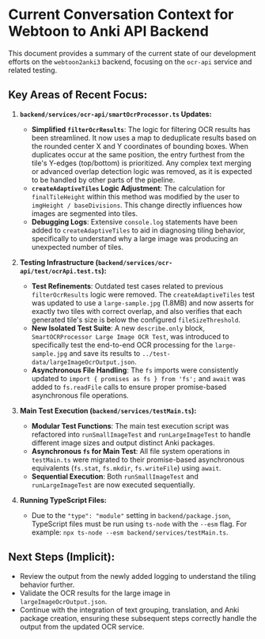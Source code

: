 # Current Conversation Context for Webtoon to Anki API Backend

This document provides a summary of the current state of our development efforts on the `webtoon2anki3` backend, focusing on the `ocr-api` service and related testing.

## Key Areas of Recent Focus:

1.  **`backend/services/ocr-api/smartOcrProcessor.ts` Updates:**
    *   **Simplified `filterOcrResults`**: The logic for filtering OCR results has been streamlined. It now uses a map to deduplicate results based on the rounded center X and Y coordinates of bounding boxes. When duplicates occur at the same position, the entry furthest from the tile's Y-edges (top/bottom) is prioritized. Any complex text merging or advanced overlap detection logic was removed, as it is expected to be handled by other parts of the pipeline.
    *   **`createAdaptiveTiles` Logic Adjustment**: The calculation for `finalTileHeight` within this method was modified by the user to `imgHeight / baseDivisions`. This change directly influences how images are segmented into tiles.
    *   **Debugging Logs**: Extensive `console.log` statements have been added to `createAdaptiveTiles` to aid in diagnosing tiling behavior, specifically to understand why a large image was producing an unexpected number of tiles.

2.  **Testing Infrastructure (`backend/services/ocr-api/test/ocrApi.test.ts`):**
    *   **Test Refinements**: Outdated test cases related to previous `filterOcrResults` logic were removed. The `createAdaptiveTiles` test was updated to use a `large-sample.jpg` (1.8MB) and now asserts for exactly two tiles with correct overlap, and also verifies that each generated tile's size is below the configured `fileSizeThreshold`.
    *   **New Isolated Test Suite**: A new `describe.only` block, `SmartOCRProcessor Large Image OCR Test`, was introduced to specifically test the end-to-end OCR processing for the `large-sample.jpg` and save its results to `../test-data/largeImageOcrOutput.json`.
    *   **Asynchronous File Handling**: The `fs` imports were consistently updated to `import { promises as fs } from 'fs';` and `await` was added to `fs.readFile` calls to ensure proper promise-based asynchronous file operations.

3.  **Main Test Execution (`backend/services/testMain.ts`):**
    *   **Modular Test Functions**: The main test execution script was refactored into `runSmallImageTest` and `runLargeImageTest` to handle different image sizes and output distinct Anki packages.
    *   **Asynchronous `fs` for Main Test**: All file system operations in `testMain.ts` were migrated to their promise-based asynchronous equivalents (`fs.stat`, `fs.mkdir`, `fs.writeFile`) using `await`.
    *   **Sequential Execution**: Both `runSmallImageTest` and `runLargeImageTest` are now executed sequentially.

4.  **Running TypeScript Files:**
    *   Due to the `"type": "module"` setting in `backend/package.json`, TypeScript files must be run using `ts-node` with the `--esm` flag. For example: `npx ts-node --esm backend/services/testMain.ts`.

## Next Steps (Implicit):

*   Review the output from the newly added logging to understand the tiling behavior further.
*   Validate the OCR results for the large image in `largeImageOcrOutput.json`.
*   Continue with the integration of text grouping, translation, and Anki package creation, ensuring these subsequent steps correctly handle the output from the updated OCR service. 